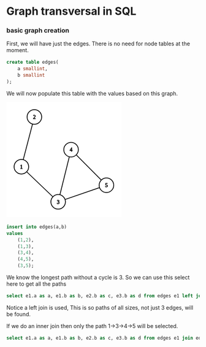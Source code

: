 # Graph transversal in SQL  

### basic graph creation
First, we will have just the edges. There is no need for node tables at the moment.
```sql
create table edges(
	a smallint,
	b smallint
);
```
We will now populate this table with the values based on this graph.

![alt text](https://github.com/corykacal/SQL-Graph-Transversal/blob/master/images/graph1.png?raw=true)
```sql
insert into edges(a,b)
values
    (1,2),
    (1,3),
    (3,4),
    (4,5),
    (3,5);
```

We know the longest path without a cycle is 3. So we can use this select here to get all the paths
```sql
select e1.a as a, e1.b as b, e2.b as c, e3.b as d from edges e1 left join edges e2 on e1.b=e2.a left join edges e3 on e2.b=e3.a;
```
Notice a left join is used, This is so paths of all sizes, not just 3 edges, will be found.  

If we do an inner join then only the path 1->3->4->5 will be selected.
```sql
select e1.a as a, e1.b as b, e2.b as c, e3.b as d from edges e1 join edges e2 on e1.b=e2.a join edges e3 on e2.b=e3.a
```
